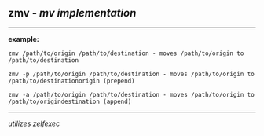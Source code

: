 ‎
=

## zmv - *mv implementation*

------------------------------------

**example:**

    zmv /path/to/origin /path/to/destination - moves /path/to/origin to /path/to/destination

    zmv -p /path/to/origin /path/to/destination - moves /path/to/origin to /path/to/destinationorigin (prepend)

    zmv -a /path/to/origin /path/to/destination - moves /path/to/origin to /path/to/origindestination (append)

------------------------------------

*utilizes zelfexec*
